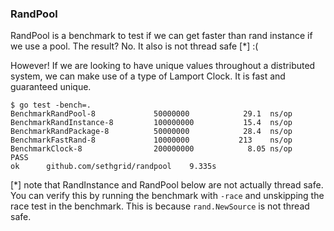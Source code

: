 ### RandPool

RandPool is a benchmark to test if we can get faster than rand instance if we use a pool. The result? No. It also is not thread safe [*] :(

However! If we are looking to have unique values throughout a distributed system, we can make use of a type of Lamport Clock. It is fast and guaranteed unique.


```
$ go test -bench=.
BenchmarkRandPool-8            	50000000	        29.1  ns/op
BenchmarkRandInstance-8        	100000000	        15.4  ns/op
BenchmarkRandPackage-8         	50000000	        28.4  ns/op
BenchmarkFastRand-8            	10000000	       213    ns/op
BenchmarkClock-8               	200000000	         8.05 ns/op
PASS
ok  	github.com/sethgrid/randpool	9.335s
```

[*] note that RandInstance and RandPool below are not actually thread safe. You can verify this by running the benchmark with `-race` and unskipping the race test in the benchmark. This is because `rand.NewSource` is not thread safe.

